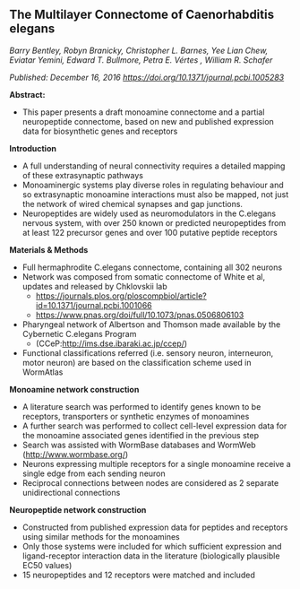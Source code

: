 ## The Multilayer Connectome of Caenorhabditis elegans
*Barry Bentley, Robyn Branicky, Christopher L. Barnes, Yee Lian Chew, Eviatar Yemini, Edward T. Bullmore, Petra E. Vértes , William R. Schafer*

*Published: December 16, 2016
https://doi.org/10.1371/journal.pcbi.1005283* 

**Abstract:**
- This paper presents a draft monoamine connectome and a partial neuropeptide connectome, based on new and published expression data for biosynthetic genes and receptors

**Introduction**
- A full understanding of neural connectivity requires a detailed mapping of these extrasynaptic pathways
- Monoaminergic systems play diverse roles in regulating behaviour and so extrasynaptic monoamine interactions must also be mapped, not just the network of wired chemical synapses and gap junctions.
- Neuropeptides are widely used as neuromodulators in the C.elegans nervous system, with over 250 known or predicted neuropeptides from at least 122 precursor genes and over 100 putative peptide receptors

**Materials & Methods**
- Full hermaphrodite C.elegans connectome, containing all 302 neurons
- Network was composed from somatic connectome of White et al, updates and released by Chklovskii lab
  - https://journals.plos.org/ploscompbiol/article?id=10.1371/journal.pcbi.1001066
  - https://www.pnas.org/doi/full/10.1073/pnas.0506806103
- Pharyngeal network of Albertson and Thomson made available by the Cybernetic C.elegans Program
  - (CCeP:http://ims.dse.ibaraki.ac.jp/ccep/)
- Functional classifications referred (i.e. sensory neuron, interneuron, motor neuron) are based on the classification scheme used in WormAtlas

**Monoamine network construction**
- A literature search was performed to identify genes known to be receptors, transporters or synthetic enzymes of monoamines
- A further search was performed to collect cell-level expression data for the monoamine associated genes identified in the previous step
- Search was assisted with WormBase databases and WormWeb (http://www.wormbase.org/)
- Neurons expressing multiple receptors for a single monoamine receive a single edge from each sending neuron
- Reciprocal connections between nodes are considered as 2 separate unidirectional connections

**Neuropeptide network construction**
- Constructed from published expression data for peptides and receptors using similar methods for the monoamines
- Only those systems were included for which sufficient expression and ligand-receptor interaction data in the literature (biologically plausible EC50 values)
- 15 neuropeptides and 12 receptors were matched and included
